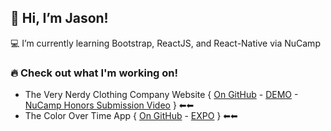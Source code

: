 ## 👋 Hi, I’m Jason!  
💻 I’m currently learning Bootstrap, ReactJS, and React-Native via NuCamp


### 🔥 Check out what I'm working on!  
* The Very Nerdy Clothing Company Website { [On GitHub](https://github.com/jasonkylesmith/verynerdy-product-website-v2) - [DEMO](https://jasonkylesmith.github.io/verynerdy-product-website-v2/) - [NuCamp Honors Submission Video](https://youtu.be/C9fxidJQpSw) } ⬅⬅
* The Color Over Time App { [On GitHub](https://github.com/jasonkylesmith/colorovertime) - [EXPO](https://expo.io/@jasonkylesmith/color-over-time) } ⬅⬅




<!---
jasonkylesmith/jasonkylesmith is a ✨ special ✨ repository because its `README.md` (this file) appears on your GitHub profile.
You can click the Preview link to take a look at your changes.
--->
